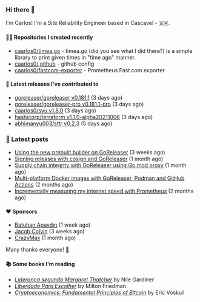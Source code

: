 ### Hi there 👋

I'm Carlos! I'm a Site Reliability Engineer based in Cascavel - 🇧🇷.

#### 👨‍💻 Repositories I created recently
- [caarlos0/timea.go](https://github.com/caarlos0/timea.go) - timea.go (did you see what I did there?) is a simple library to print given times in &#34;time ago&#34; manner.
- [caarlos0/.github](https://github.com/caarlos0/.github) - github config
- [caarlos0/fastcom-exporter](https://github.com/caarlos0/fastcom-exporter) - Prometheus Fast.com exporter

#### 🚀 Latest releases I've contributed to


- [goreleaser/goreleaser v0.181.1](https://github.com/goreleaser/goreleaser/releases/tag/v0.181.1) (3 days ago)
- [goreleaser/goreleaser-pro v0.181.1-pro](https://github.com/goreleaser/goreleaser-pro/releases/tag/v0.181.1-pro) (3 days ago)
- [caarlos0/svu v1.8.0](https://github.com/caarlos0/svu/releases/tag/v1.8.0) (3 days ago)
- [hashicorp/terraform v1.1.0-alpha20211006](https://github.com/hashicorp/terraform/releases/tag/v1.1.0-alpha20211006) (3 days ago)
- [abhimanyu003/sttr v0.2.3](https://github.com/abhimanyu003/sttr/releases/tag/v0.2.3) (5 days ago)

### 📄 Latest posts
- [Using the new prebuilt builder on GoReleaser](https://carlosbecker.com/posts/goreleaser-prebuilt/) (3 weeks ago)
- [Signing releases with cosign and GoReleaser](https://carlosbecker.com/posts/goreleaser-cosign/) (1 month ago)
- [Supply chain integrity with GoReleaser using Go mod proxy](https://carlosbecker.com/posts/supply-chain-goreleaser-go-mod-proxy/) (1 month ago)
- [Multi-platform Docker images with GoReleaser, Podman and GitHub Actions](https://carlosbecker.com/posts/goreleaser-actions-podman/) (2 months ago)
- [Incrementally measuring my internet speed with Prometheus](https://carlosbecker.com/posts/speedtest-prometheus/) (2 months ago)

#### ❤️ Sponsors
- [Batuhan Apaydın](https://github.com/developer-guy) (1 week ago)
- [Jacob Colvin](https://github.com/MacroPower) (3 weeks ago)
- [CrazyMax](https://github.com/crazy-max) (1 month ago)

Many thanks everyone! 🙏

#### 📚 Some books I'm reading
- _[Liderança segundo Margaret Thatcher](https://www.goodreads.com/book/show/58997000-lideran-a-segundo-margaret-thatcher)_ by Nile Gardiner
- _[Liberdade Para Escolher](https://www.goodreads.com/book/show/17238591-liberdade-para-escolher)_ by Milton Friedman
- _[Cryptoeconomics: Fundamental Principles of Bitcoin](https://www.goodreads.com/book/show/56919322-cryptoeconomics)_ by Eric Voskuil
